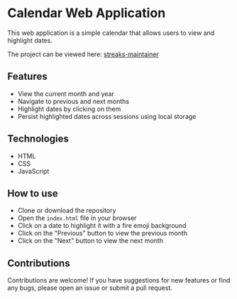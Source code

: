 # Calendar Web Application

This web application is a simple calendar that allows users to view and highlight dates.

The project can be viewed here: [streaks-maintainer](https://anmol2059.github.io/streaks-maintainer/)


## Features

- View the current month and year
- Navigate to previous and next months
- Highlight dates by clicking on them
- Persist highlighted dates across sessions using local storage

## Technologies

- HTML
- CSS
- JavaScript

## How to use

- Clone or download the repository
- Open the `index.html` file in your browser
- Click on a date to highlight it with a fire emoji background
- Click on the "Previous" button to view the previous month
- Click on the "Next" button to view the next month

## Contributions

Contributions are welcome! If you have suggestions for new features or find any bugs, please open an issue or submit a pull request.




